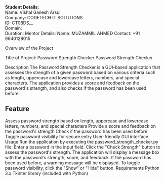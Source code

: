 **Student Details:**                                
Name: Vishal Ganesh Arsul                                                                                                 
Company: CODETECH IT SOLUTIONS                                                                                 
ID: CT08DS__                                                                                       
Domain:                                                                       
Duration: 
Mentor Details:
Name: MUZAMMIL AHMED
Contact: +91 9640128015

Overview of the Project

Title of Project: Password Strength Checker
Password Strength Checker

Description
The Password Strength Checker is a GUI-based application that assesses the strength of a given password based on various criteria such as length, uppercase and lowercase letters, numbers, and special characters. The application provides a score and feedback on the password's strength, and also checks if the password has been used before.

## Feature

Assess password strength based on length, uppercase and lowercase letters, numbers, and special characters
Provide a score and feedback on the password's strength
Check if the password has been used before
Toggle password visibility for secure entry
User-friendly GUI interface
Usage
Run the application by executing the password_strength_checker.py file.
Enter a password in the input field.
Click the "Check Strength" button to assess the password's strength.
The application will display a message box with the password's strength, score, and feedback.
If the password has been used before, a warning message will be displayed.
To toggle password visibility, click the "Show" or "Hide" button.
Requirements
Python 3.x
Tkinter library (included with Python)
